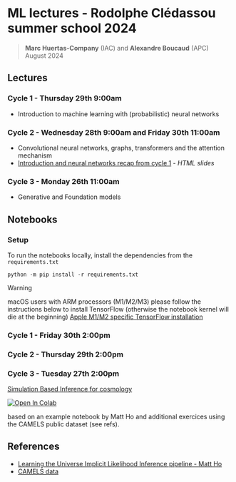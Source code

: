 # ML lectures - Rodolphe Clédassou summer school 2024

> **Marc Huertas-Company** (IAC) and **Alexandre Boucaud** (APC)  
> August 2024

## Lectures

### Cycle 1 - Thursday 29th 9:00am

- Introduction to machine learning with (probabilistic) neural networks

### Cycle 2 - Wednesday 28th 9:00am and Friday 30th 11:00am

- Convolutional neural networks, graphs, transformers and the attention mechanism
- [Introduction and neural networks recap from cycle 1](https://aboucaud.github.io/slides/2024/euclid-school-ml-cycle2) - _HTML slides_
<!-- - [Probabilistic neural networks](slides/cycle2_cours1_2023.pdf) - _PDF_
- [Convolutional networks](slides/cycle2_cours2a_2023.pdf) - _PDF_
- [Image2image networks and Transformers](slides/cycle2_cours2b_2023.pdf) - _PDF_
- [Attention mechanism and Graph networks](slides/cycle2_cours2c_2023.pdf) - _PDF_ -->
<!-- - [Introduction to MLOps](https://aboucaud.github.io/slides/2023/euclid-school-mlops) - _HTML slides_
-->

### Cycle 3 - Monday 26th 11:00am

- Generative and Foundation models

## Notebooks

### Setup

To run the notebooks locally, install the dependencies from the `requirements.txt`
```shell
python -m pip install -r requirements.txt
```

> [!WARNING]
> macOS users with ARM processors (M1/M2/M3) please follow the instructions below to install TensorFlow (otherwise the notebook kernel will die at the beginning)
> [Apple M1/M2 specific TensorFlow installation](https://developer.apple.com/metal/tensorflow-plugin/)

### Cycle 1 - Friday 30th 2:00pm

<!-- 
- [Neural regression with classic and probabilistic neural networks](notebooks/cycle1_intro_nn_logprob.ipynb)
- [Same notebook with MLFlow examples](notebooks/cycle1_intro_nn-mlflow-example.ipynb) 
-->

### Cycle 2 - Thursday 29th 2:00pm

<!-- 
> [!WARNING]
> For cycle 2 and 3, those not using Google Colab links must first run the [dataset creation](datasets/README.md) steps below before starting with the notebooks.

Instructions for the [notebook](notebooks/cycle2_cosmology_with_one_galaxy.ipynb):

1. choose one simulation between `IllustrisTNG` (dataset version `1.0.0`) and `SIMBA` (dataset version `1.0.1`)
2. execute Part 1 and 2 whose goal is to predict $\Omega_M$ and try to improve the results of the MLP
3. try to apply the networks trained with one simulation to the other one
4. move on to Part 3 where we try to predict $\sigma_8$ and $\Omega_M$

An alternative is to try [the notebook on Google Colab](https://colab.research.google.com/drive/14IVaCDcwd-EIhOMfGofRmtii5R75N0qN?usp=sharing) (need a Google account). -->

### Cycle 3 - Tuesday 27th 2:00pm

[Simulation Based Inference for cosmology](notebooks/sbi_LtU_MHo.ipynb)

<a target="_blank" href="https://colab.research.google.com/github/aboucaud/euclid-school-2024/blob/main/notebooks/sbi_LtU_MHo.ipynb">
  <img src="https://colab.research.google.com/assets/colab-badge.svg" alt="Open In Colab"/>
</a>

based on an example notebook by Matt Ho and additional exercices using the CAMELS public dataset (see refs).
<!-- 
> [!WARNING]
> For cycle 2 and 3, those not using Google Colab links must first run the [dataset creation](datasets/README.md) steps below before starting with the notebooks. 
-->


## References

<!-- - https://arxiv.org/abs/2201.02202 -->
- [Learning the Universe Implicit Likelihood Inference pipeline - Matt Ho](https://github.com/maho3/ltu-ili)
- [CAMELS data](https://camels.readthedocs.io/en/latest/index.html)
